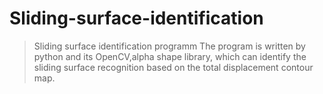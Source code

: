 # Sliding-surface-identification
> Sliding surface identification programm
The program is written by python and its OpenCV,alpha shape library, which can identify the sliding surface recognition based on the total displacement contour map.
